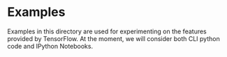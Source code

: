 # Examples

Examples in this directory are used for experimenting on the features provided by TensorFlow. At the moment, we will consider both CLI python code and IPython Notebooks.


